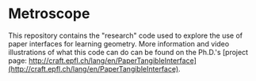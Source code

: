Metroscope
==========

This repository contains the "research" code used to explore the use of paper
interfaces for learning geometry. More information and video illustrations of
what this code can do can be found on the Ph.D.'s
[project page: http://craft.epfl.ch/lang/en/PaperTangibleInterface](http://craft.epfl.ch/lang/en/PaperTangibleInterface).
